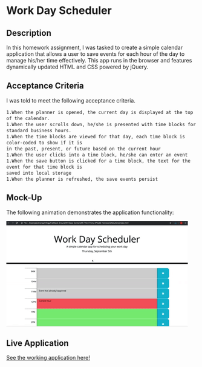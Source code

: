 # Work Day Scheduler

## Description

In this homework assignment, I was tasked to create a simple calendar application that allows a user to save events for each hour of the day to manage his/her time effectively. This app runs in the browser and features dynamically updated HTML and CSS powered by jQuery.

## Acceptance Criteria

I was told to meet the following acceptance criteria.

```
1.When the planner is opened, the current day is displayed at the top of the calendar.
1.When the user scrolls down, he/she is presented with time blocks for standard business hours.
1.When the time blocks are viewed for that day, each time block is color-coded to show if it is
in the past, present, or future based on the current hour
1.When the user clicks into a time block, he/she can enter an event
1.When the save button is clicked for a time block, the text for the event for that time block is
saved into local storage
1.When the planner is refreshed, the save events persist
```

## Mock-Up

The following animation demonstrates the application functionality:

![day planner demo](./Assets/05-third-party-apis-homework-demo.gif)


## Live Application

[See the working application here!](https://brienbarr.github.io/Work-Day-Scheduler/)